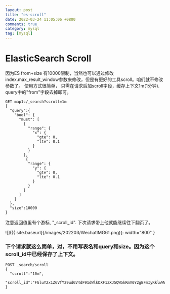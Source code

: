 ```yaml
---
layout: post
title: "es-scroll"
date: 2022-03-24 11:05:06 +0800
comments: true
category: mysql
tag: [mysql]
---
```


#  ElasticSearch Scroll

因为ES from+size 有10000限制，当然也可以通过修改index.max_result_window参数来修改，但是有更好的工具scroll。咱们就不修改参数了。 使用方式很简单， 只需在请求后加scroll字段，缓存上下文1m(1分钟). query中的"from"字段去掉即可。

```
GET map1c/_search?scroll=1m
{
  "query":{
    "bool": {
      "must": [
        {
          "range": {
            "x": {
              "gte": 0,
              "lte": 0.1
            }
          }
        },
         {
          "range": {
            "y": {
              "gte": 0,
              "lte": 0.1
            }
          }
        }
      ]
    }
  },
  "size":10000
}
```

注意返回值里有个游标, "_scroll_id". 下次请求带上他就能继续往下翻页了。

![]({{ site.baseurl}}/images/202203/WechatIMG61.png){: width="800" }



### 下个请求就这么简单，对，不用写表名和query和size。因为这个scroll_id中已经保存了上下文。

```
POST _search/scroll 
{
  "scroll":"10m",
  "scroll_id":"FGluY2x1ZGVfY29udGV4dF91dWlkDXF1ZXJ5QW5kRmV0Y2gBFmIyRklwWWUyVFNDd1BFcHhxZjk3VEEAAAAAAAFaDxZoNlhQZjhYd1FsYTBIUHpzb1phNEtB"
}
```

